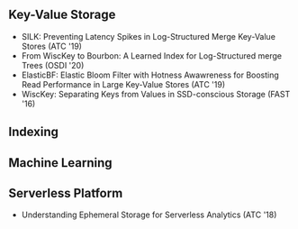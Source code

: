 ## Key-Value Storage
- SILK: Preventing Latency Spikes in Log-Structured Merge Key-Value Stores (ATC '19)
- From WiscKey to Bourbon: A Learned Index for Log-Structured merge Trees (OSDI '20)
- ElasticBF: Elastic Bloom Filter with Hotness Awawreness for Boosting Read Performance in Large Key-Value Stores (ATC '19)
- WiscKey: Separating Keys from Values in SSD-conscious Storage (FAST '16)

## Indexing

## Machine Learning

## Serverless Platform
- Understanding Ephemeral Storage for Serverless Analytics (ATC '18)